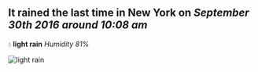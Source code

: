 ## It rained the last time in New York on *September 30th 2016 around 10:08 am*
💧  **light rain** *Humidity 81%*

![light rain](http://openweathermap.org/img/w/10d.png)
